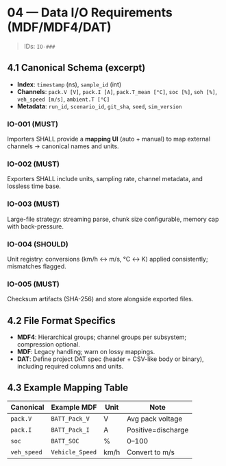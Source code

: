 # 04 — Data I/O Requirements (MDF/MDF4/DAT)

> IDs: `IO-###`

## 4.1 Canonical Schema (excerpt)
- **Index**: `timestamp` (ns), `sample_id` (int)
- **Channels**: `pack.V [V]`, `pack.I [A]`, `pack.T_mean [°C]`, `soc [%]`, `soh [%]`, `veh_speed [m/s]`, `ambient.T [°C]`
- **Metadata**: `run_id`, `scenario_id`, `git_sha`, `seed`, `sim_version`

### IO-001 (MUST)
Importers SHALL provide a **mapping UI** (auto + manual) to map external channels → canonical names and units.

### IO-002 (MUST)
Exporters SHALL include units, sampling rate, channel metadata, and lossless time base.

### IO-003 (MUST)
Large-file strategy: streaming parse, chunk size configurable, memory cap with back-pressure.

### IO-004 (SHOULD)
Unit registry: conversions (km/h ↔ m/s, °C ↔ K) applied consistently; mismatches flagged.

### IO-005 (MUST)
Checksum artifacts (SHA-256) and store alongside exported files.

## 4.2 File Format Specifics
- **MDF4**: Hierarchical groups; channel groups per subsystem; compression optional.
- **MDF**: Legacy handling; warn on lossy mappings.
- **DAT**: Define project DAT spec (header + CSV-like body or binary), including required columns and units.

## 4.3 Example Mapping Table
| Canonical | Example MDF | Unit | Note |
|---|---|---|---|
| `pack.V` | `BATT_Pack_V` | V | Avg pack voltage |
| `pack.I` | `BATT_Pack_I` | A | Positive=discharge |
| `soc` | `BATT_SOC` | % | 0–100 |
| `veh_speed` | `Vehicle_Speed` | km/h | Convert to m/s |

